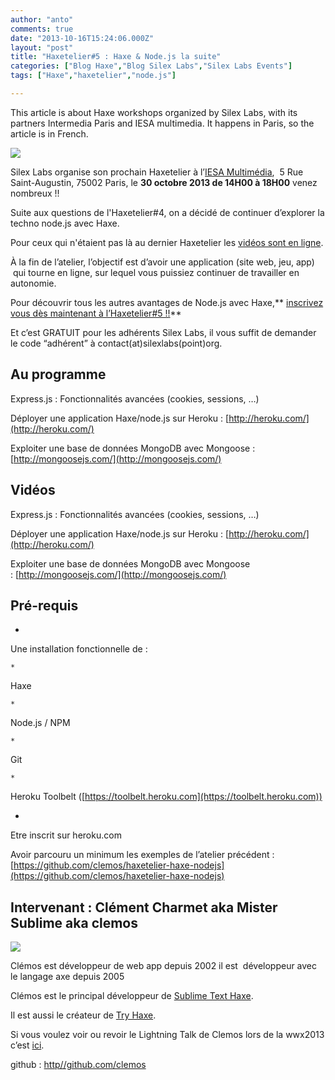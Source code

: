 ```yaml
---
author: "anto"
comments: true
date: "2013-10-16T15:24:06.000Z"
layout: "post"
title: "Haxetelier#5 : Haxe & Node.js la suite"
categories: ["Blog Haxe","Blog Silex Labs","Silex Labs Events"]
tags: ["Haxe","haxetelier","node.js"]

---
```

This article is about Haxe workshops organized by Silex Labs, with its partners Intermedia Paris and IESA multimedia. It happens in Paris, so the article is in French.




![](https://www.silexlabs.org/wp-content/uploads/2013/10/haxetelier-5-2013.png)




Silex Labs organise son prochain Haxetelier à l’[IESA Multimédia](http://www.iesamultimedia.fr/?gclid=CN-kpKvhjrkCFYOWtAod8zgA0Q),  5 Rue Saint-Augustin, 75002 Paris, le **30 octobre 2013 de 14H00 à 18H00** venez nombreux !!




Suite aux questions de l'Haxetelier#4, on a décidé de continuer d’explorer la techno node.js avec Haxe.




Pour ceux qui n'étaient pas là au dernier Haxetelier les [vidéos sont en ligne](https://www.silexlabs.org/179836/the-blog/blog-silex-labs/les-videos-de-lhaxetelier4-passez-en-mode-node-js-pour-un-mhaxe-de-simplicite/).




À la fin de l’atelier, l’objectif est d’avoir une application (site web, jeu, app)  qui tourne en ligne, sur lequel vous puissiez continuer de travailler en autonomie.


Pour découvrir tous les autres avantages de Node.js avec Haxe,** [inscrivez vous dès maintenant à l’Haxetelier#5 !!](https://haxetelier5.eventbrite.fr)**

Et c’est GRATUIT pour les adhérents Silex Labs, il vous suffit de demander le code “adhérent” à contact(at)silexlabs(point)org.


## Au programme




Express.js : Fonctionnalités avancées (cookies, sessions, …)




Déployer une application Haxe/node.js sur Heroku : [http://heroku.com/](http://heroku.com/)




Exploiter une base de données MongoDB avec Mongoose : [http://mongoosejs.com/](http://mongoosejs.com/)





## Vidéos




Express.js : Fonctionnalités avancées (cookies, sessions, …)




Déployer une application Haxe/node.js sur Heroku : [http://heroku.com/](http://heroku.com/)





Exploiter une base de données MongoDB avec Mongoose : [http://mongoosejs.com/](http://mongoosejs.com/)





## Pré-requis






  *


Une installation fonctionnelle de :





    *


Haxe





    *


Node.js / NPM





    *


Git





    *


Heroku Toolbelt ([https://toolbelt.heroku.com](https://toolbelt.heroku.com))








  *


Etre inscrit sur heroku.com





Avoir parcouru un minimum les exemples de l’atelier précédent :
[https://github.com/clemos/haxetelier-haxe-nodejs](https://github.com/clemos/haxetelier-haxe-nodejs)


## Intervenant : Clément Charmet aka Mister Sublime aka clemos


![](https://www.silexlabs.org/wp-content/uploads/2013/08/P5251731-m-1080-150x150.jpg)

Clémos est développeur de web app depuis 2002 il est  développeur avec le langage axe depuis 2005

Clémos est le principal développeur de [Sublime Text Haxe](https://github.com/clemos/haxe-sublime-bundle).

Il est aussi le créateur de [Try Haxe](http://try.haxe.org/).

Si vous voulez voir ou revoir le Lightning Talk de Clemos lors de la wwx2013 c’est [ici](http://www.youtube.com/watch?v=5z_Oc3EkRfs).

github : [http//github.com/clemos](https://www.silexlabs.org/179221/the-blog/haxetelier4-passez-en-mode-node-js-pour-un-mhaxe-de-simplicite/http//github.com/clemos)


